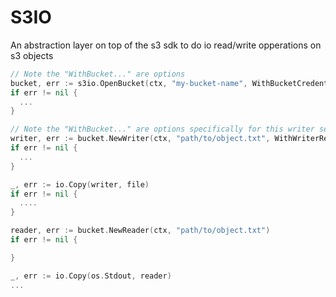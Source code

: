 # S3IO

An abstraction layer on top of the s3 sdk to do io read/write opperations on s3 objects

```go
// Note the "WithBucket..." are options
bucket, err := s3io.OpenBucket(ctx, "my-bucket-name", WithBucketCredentials(accessKey, secretKey))
if err != nil {
  ...
}

// Note the "WithBucket..." are options specifically for this writer session
writer, err := bucket.NewWriter(ctx, "path/to/object.txt", WithWriterRetries(3))
if err != nil {
  ...
}

_, err := io.Copy(writer, file)
if err != nil {
  ....
}

reader, err := bucket.NewReader(ctx, "path/to/object.txt")
if err != nil {

}

_, err := io.Copy(os.Stdout, reader)
...
```
